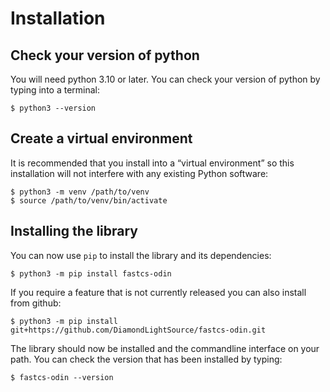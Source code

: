 # Installation

## Check your version of python

You will need python 3.10 or later. You can check your version of python by
typing into a terminal:

```
$ python3 --version
```

## Create a virtual environment

It is recommended that you install into a “virtual environment” so this
installation will not interfere with any existing Python software:

```
$ python3 -m venv /path/to/venv
$ source /path/to/venv/bin/activate
```

## Installing the library

You can now use `pip` to install the library and its dependencies:

```
$ python3 -m pip install fastcs-odin
```

If you require a feature that is not currently released you can also install
from github:

```
$ python3 -m pip install git+https://github.com/DiamondLightSource/fastcs-odin.git
```

The library should now be installed and the commandline interface on your path.
You can check the version that has been installed by typing:

```
$ fastcs-odin --version
```
